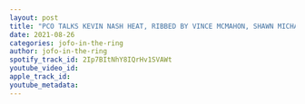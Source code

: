 ```yaml
---
layout: post
title: "PCO TALKS KEVIN NASH HEAT, RIBBED BY VINCE MCMAHON, SHAWN MICHAELS, RETURN OF THE MOUNTIE PART 2 #66"
date: 2021-08-26
categories: jofo-in-the-ring
author: jofo-in-the-ring
spotify_track_id: 2Ip7BItNhY8IQrHv1SVAWt
youtube_video_id: 
apple_track_id: 
youtube_metadata: 
---
```


